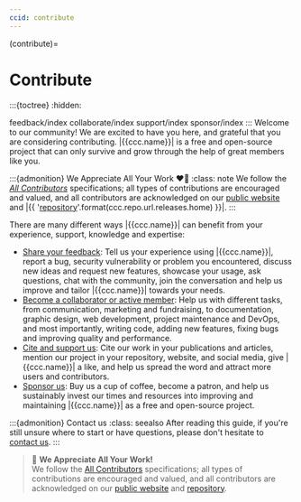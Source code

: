 ```yaml
---
ccid: contribute
---
```


(contribute)=
# Contribute
:::{toctree}
:hidden:

feedback/index
collaborate/index
support/index
sponsor/index
:::
Welcome to our community!
We are excited to have you here,
and grateful that you are considering contributing.
|{{ccc.name}}| is a free and open-source project that can only survive and grow
through the help of great members like you.

:::{admonition} We Appreciate All Your Work ❤️🙏
:class: note
We follow the [*All Contributors*](https://allcontributors.org/docs/en/specification) specifications;
all types of contributions are encouraged and valued, and
all contributors are acknowledged on our [public website](/about/credits.md#contributors)
and |{{ '[repository]({})'.format(ccc.repo.url.releases.home) }}|.
:::

There are many different ways |{{ccc.name}}| can benefit from your experience,
support, knowledge and expertise:
* [Share your feedback](feedback/index): Tell us your experience using |{{ccc.name}}|,
report a bug, security vulnerability or problem you encountered, discuss new ideas and request new features,
showcase your usage, ask questions, chat with the community,
join the conversation and help us improve and tailor |{{ccc.name}}| towards your needs.
* [Become a collaborator or active member](./collaborate/index): Help us with different tasks,
from communication, marketing and fundraising, to documentation, graphic design,
web development, project maintenance and DevOps, and most importantly,
writing code, adding new features, fixing bugs and improving quality and performance.
* [Cite and support us](./support/index): Cite our work in your publications and articles,
mention our project in your repository, website, and social media,
give |{{ccc.name}}| a like, and help us spread the word and attract more users and contributors.
* [Sponsor us](./sponsor/index): Buy us a cup of coffee, become a patron, and help us sustainably
invest our times and resources into improving and maintaining |{{ccc.name}}| as
a free and open-source project.

:::{admonition} Contact us
:class: seealso
After reading this guide, if you're still unsure where to start or have questions,
please don't hesitate to [contact us](../about/contact/index.md).
:::


<blockquote>
    🙏 <b>We Appreciate All Your Work!</b><br>
    We follow the <a href="https://allcontributors.org/docs/en/specification">All Contributors</a>
    specifications; all types of contributions are encouraged and valued, and all contributors are
    acknowledged on our <a href="|{{ccc.web.page.contribute.url}}|">public website</a>
    and <a href="|{{ccc.repo.url.releases.home}}|">repository</a>.
</blockquote>
